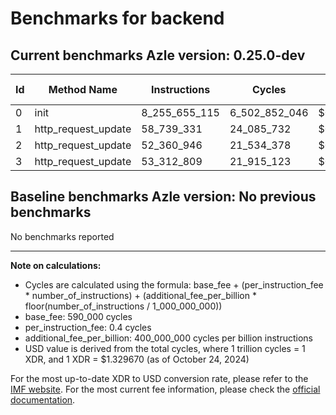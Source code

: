 # Benchmarks for backend

## Current benchmarks Azle version: 0.25.0-dev

| Id  | Method Name         | Instructions  | Cycles        | USD           | USD/Million Calls |
| --- | ------------------- | ------------- | ------------- | ------------- | ----------------- |
| 0   | init                | 8_255_655_115 | 6_502_852_046 | $0.0086466473 | $8_646.64         |
| 1   | http_request_update | 58_739_331    | 24_085_732    | $0.0000320261 | $32.02            |
| 2   | http_request_update | 52_360_946    | 21_534_378    | $0.0000286336 | $28.63            |
| 3   | http_request_update | 53_312_809    | 21_915_123    | $0.0000291399 | $29.13            |

## Baseline benchmarks Azle version: No previous benchmarks

No benchmarks reported

---

**Note on calculations:**

- Cycles are calculated using the formula: base_fee + (per_instruction_fee \* number_of_instructions) + (additional_fee_per_billion \* floor(number_of_instructions / 1_000_000_000))
- base_fee: 590_000 cycles
- per_instruction_fee: 0.4 cycles
- additional_fee_per_billion: 400_000_000 cycles per billion instructions
- USD value is derived from the total cycles, where 1 trillion cycles = 1 XDR, and 1 XDR = $1.329670 (as of October 24, 2024)

For the most up-to-date XDR to USD conversion rate, please refer to the [IMF website](https://www.imf.org/external/np/fin/data/rms_sdrv.aspx).
For the most current fee information, please check the [official documentation](https://internetcomputer.org/docs/current/developer-docs/gas-cost#execution).
